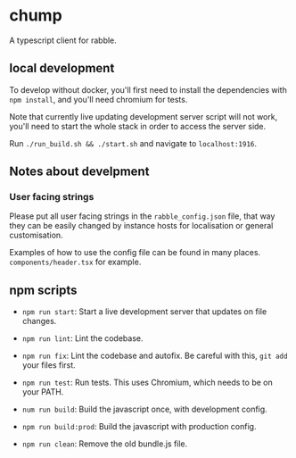 # chump

A typescript client for rabble.

## local development

To develop without docker, you'll first need to install the
dependencies with `npm install`, and you'll need chromium for tests.

Note that currently live updating development server script will not work,
you'll need to start the whole stack in order to access the server side.

Run `./run_build.sh && ./start.sh` and navigate to `localhost:1916`.

## Notes about develpment

### User facing strings

Please put all user facing strings in the `rabble_config.json` file, that way they
can be easily changed by instance hosts for localisation or general customisation.

Examples of how to use the config file can be found in many places. `components/header.tsx`
for example.

## npm scripts

- `npm run start`: Start a live development server that updates on file changes.

- `npm run lint`: Lint the codebase.

- `npm run fix`: Lint the codebase and autofix.
  Be careful with this, `git add` your files first.

- `npm run test`: Run tests.
  This uses Chromium, which needs to be on your PATH.

- `num run build`: Build the javascript once, with development config.

- `npm run build:prod`: Build the javascript with production config.

- `npm run clean`: Remove the old bundle.js file.
